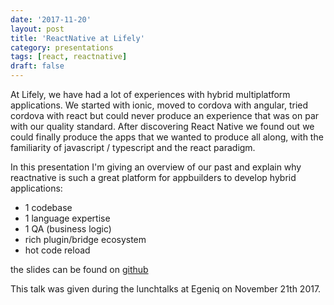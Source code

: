 ```yaml
---
date: '2017-11-20'
layout: post
title: 'ReactNative at Lifely'
category: presentations
tags: [react, reactnative]
draft: false
---
```


At Lifely, we have had a lot of experiences with hybrid multiplatform applications. We started with ionic, moved to cordova with angular, tried cordova with react but could never produce an experience that was on par with our quality standard. After discovering React Native we found out we could finally produce the apps that we wanted to produce all along, with the familiarity of javascript / typescript and the react paradigm.

In this presentation I'm giving an overview of our past and explain why reactnative is such a great platform for appbuilders to develop hybrid applications:

-   1 codebase
-   1 language expertise
-   1 QA (business logic)
-   rich plugin/bridge ecosystem
-   hot code reload

the slides can be found on [github](http://peterpeerdeman.github.io/react-native-at-lifely)

This talk was given during the lunchtalks at Egeniq on November 21th 2017.
